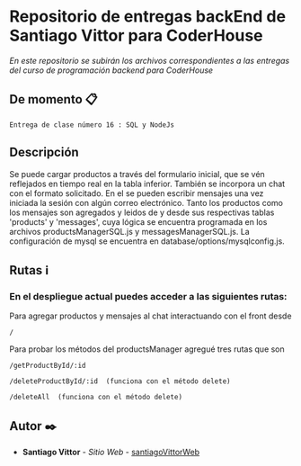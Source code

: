 # Repositorio de entregas backEnd de Santiago Vittor para CoderHouse

_En este repositorio se subirán los archivos correspondientes a las entregas del curso de programación backend para CoderHouse_

## De momento 📋

```
Entrega de clase número 16 : SQL y NodeJs 
```

## Descripción

Se puede cargar productos a través del formulario inicial, que se vén reflejados en tiempo real en la tabla inferior.
También se incorpora un chat con el formato solicitado. En el se pueden escribir mensajes una vez iniciada la sesión con algún correo electrónico.
Tanto los productos como los mensajes son agregados y leidos de y desde sus respectivas tablas 'products' y 'messages', cuya lógica se encuentra programada en los archivos productsManagerSQL.js y messagesManagerSQL.js. 
La configuración de mysql se encuentra en database/options/mysqlconfig.js.


## Rutas ℹ️	


### En el despliegue actual puedes acceder a las siguientes rutas: 

Para agregar productos y mensajes al chat interactuando con el front desde
```
/
```

Para probar los métodos del productsManager agregué tres rutas que son

```
/getProductById/:id
```

```
/deleteProductById/:id  (funciona con el método delete)
```

```
/deleteAll  (funciona con el método delete)
```



## Autor ✒️

* **Santiago Vittor** - *Sitio Web* - [santiagoVittorWeb](https://santiagovittorweb.vercel.app/)
